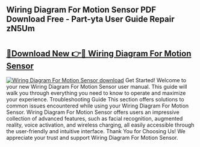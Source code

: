 ## Wiring Diagram For Motion Sensor PDF Download Free - Part-yta User Guide Repair zN5Um

# <h2><a href="http://dfq81u.blite.top/?on=Wiring+Diagram+For+Motion+Sensor">🔗Download New 👉🔴 Wiring Diagram For Motion Sensor</a></h2>

[![Wiring Diagram For Motion Sensor download](https://i.imgur.com/lujVjoI.png)](http://dfq81u.blite.top/?on=Wiring+Diagram+For+Motion+Sensor)
Get Started! Welcome to your new Wiring Diagram For Motion Sensor user manual. This guide will walk you through everything you need to know to operate and maximize your experience. Troubleshooting Guide This section offers solutions to common issues encountered while using your Wiring Diagram For Motion Sensor. Wiring Diagram For Motion Sensor offers users an impressive collection of advanced features, such as facial recognition, augmented reality, voice activation, and wireless charging, all easily accessible through the user-friendly and intuitive interface. Thank You for Choosing Us! We appreciate your trust and support Wiring Diagram For Motion Sensor.
